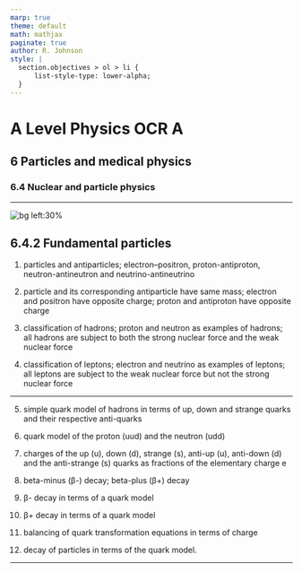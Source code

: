 ```yaml
---
marp: true
theme: default
math: mathjax
paginate: true
author: R. Johnson
style: |
  section.objectives > ol > li {
      list-style-type: lower-alpha;
  }
---
```


# A Level Physics OCR A
## 6 Particles and medical physics
### 6.4 Nuclear and particle physics

---

<!-- _class: objectives -->

![bg left:30%](https://images.unsplash.com/photo-1492962827063-e5ea0d8c01f5?ixlib=rb-4.0.3&ixid=MnwxMjA3fDB8MHxwaG90by1wYWdlfHx8fGVufDB8fHx8&auto=format&fit=crop&w=2121&q=80)

## 6.4.2 Fundamental particles

1. particles and antiparticles; electron–positron, proton-antiproton, neutron-antineutron and neutrino-antineutrino

2. particle and its corresponding antiparticle have same mass; electron and positron have opposite charge; proton and antiproton have opposite charge

3. classification of hadrons; proton and neutron as examples of hadrons; all hadrons are subject to both the strong nuclear force and the weak nuclear force

4. classification of leptons; electron and neutrino as examples of leptons; all leptons are subject to the weak nuclear force but not the strong nuclear force

---

5. simple quark model of hadrons in terms of up, down and strange quarks and their respective anti-quarks

6. quark model of the proton (uud) and the neutron (udd)

7. charges of the up (u), down (d), strange (s), anti-up (u), anti-down (d) and the anti-strange (s) quarks as fractions of the elementary charge e
8. beta-minus (β-) decay; beta-plus (β+) decay

9. β- decay in terms of a quark model

10. β+ decay in terms of a quark model

11. balancing of quark transformation equations in
terms of charge

12. decay of particles in terms of the quark model.



---